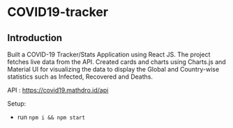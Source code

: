 # COVID19-tracker 



## Introduction

Built a COVID-19 Tracker/Stats Application using React JS. The project
fetches live data from the API. Created cards and charts using Charts.js
and Material UI for visualizing the data to display the Global and
Country-wise statistics such as Infected, Recovered and Deaths.

API : https://covid19.mathdro.id/api

Setup:
- run ```npm i && npm start```
